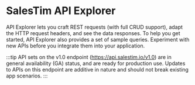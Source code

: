 # SalesTim API Explorer

API Explorer lets you craft REST requests (with full CRUD support), adapt the HTTP request headers, and see the data responses. To help you get started, API Explorer also provides a set of sample queries. Experiment with new APIs before you integrate them into your application.

:::tip
API sets on the v1.0 endpoint (https://api.salestim.io/v1.0) are in general availability (GA) status, and are ready for production use. Updates to APIs on this endpoint are additive in nature and should not break existing app scenarios.
:::

<Authentication />

<SwaggerViewer openApiFileUrl="https://dist.salestim.com/api/v1.0/open-api/io.salestim.automation.api.definition.yaml"/>
